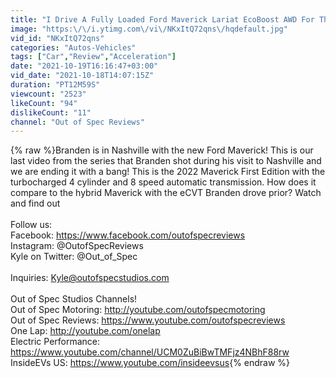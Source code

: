 ```yaml
---
title: "I Drive A Fully Loaded Ford Maverick Lariat EcoBoost AWD For The First Time!"
image: "https:\/\/i.ytimg.com\/vi\/NKxItQ72qns\/hqdefault.jpg"
vid_id: "NKxItQ72qns"
categories: "Autos-Vehicles"
tags: ["Car","Review","Acceleration"]
date: "2021-10-19T16:16:47+03:00"
vid_date: "2021-10-18T14:07:15Z"
duration: "PT12M59S"
viewcount: "2523"
likeCount: "94"
dislikeCount: "11"
channel: "Out of Spec Reviews"
---
```

{% raw %}Branden is in Nashville with the new Ford Maverick! This is our last video from the series that Branden shot during his visit to Nashville and we are ending it with a bang! This is the 2022 Maverick First Edition with the turbocharged 4 cylinder and 8 speed automatic transmission. How does it compare to the hybrid Maverick with the eCVT Branden drove prior? Watch and find out <br /><br />Follow us:<br />Facebook: <a rel="nofollow" target="blank" href="https://www.facebook.com/outofspecreviews">https://www.facebook.com/outofspecreviews</a><br />Instagram: @OutofSpecReviews<br />Kyle on Twitter: @Out_of_Spec<br /><br />Inquiries: Kyle@outofspecstudios.com<br /><br />Out of Spec Studios Channels!<br />Out of Spec Motoring: <a rel="nofollow" target="blank" href="http://youtube.com/outofspecmotoring">http://youtube.com/outofspecmotoring</a> <br />Out of Spec Reviews: <a rel="nofollow" target="blank" href="https://www.youtube.com/outofspecreviews">https://www.youtube.com/outofspecreviews</a><br />One Lap: <a rel="nofollow" target="blank" href="http://youtube.com/onelap">http://youtube.com/onelap</a><br />Electric Performance: <a rel="nofollow" target="blank" href="https://www.youtube.com/channel/UCM0ZuBiBwTMFjz4NBhF88rw">https://www.youtube.com/channel/UCM0ZuBiBwTMFjz4NBhF88rw</a><br />InsideEVs US: <a rel="nofollow" target="blank" href="https://www.youtube.com/insideevsus">https://www.youtube.com/insideevsus</a>{% endraw %}

